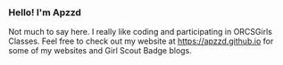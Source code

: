 ### Hello! I'm Apzzd

<!--
**apzzd/apzzd** is a ✨ _special_ ✨ repository because its `README.md` (this file) appears on your GitHub profile.

Here are some ideas to get you started:

- 🔭 I’m currently working on ...
- 🌱 I’m currently learning ...
- 👯 I’m looking to collaborate on ...
- 🤔 I’m looking for help with ...
- 💬 Ask me about ...
- 📫 How to reach me: ...
- 😄 Pronouns: ...
- ⚡ Fun fact: ...
-->

Not much to say here. I really like coding and participating in ORCSGirls Classes. Feel free to check out my website at https://apzzd.github.io for some of my websites and Girl Scout Badge blogs.
